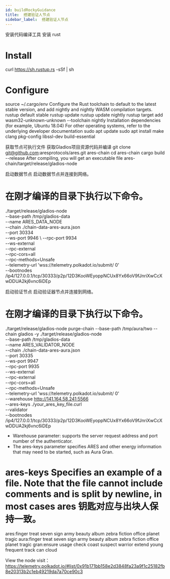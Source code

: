 ```yaml
---
id: buildRockyGuidance
title:  搭建验证人节点
sidebar_label:  搭建验证人节点
---
```


安装代码编译工具
安装 rust
# Install
curl https://sh.rustup.rs -sSf | sh
# Configure
source ~/.cargo/env
Configure the Rust toolchain to default to the latest stable version, and add nightly and nightly WASM compilation targets.
rustup default stable
rustup update
rustup update nightly
rustup target add wasm32-unknown-unknown --toolchain nightly
Installation dependencies (for example, Ubuntu 18.04) For other operating systems, refer to the underlying developer documentation
sudo apt update
sudo apt install make clang pkg-config libssl-dev build-essential

获取节点可执行文件
获取Gladios项目资源代码并编译
git clone git@github.com:aresprotocols/ares.git ares-chain
cd ares-chain
cargo build --release
After compiling, you will get an executable file ares-chain/target/release/gladios-node

启动数据节点
启动数据节点并连接到网络。
#  在刚才编译的目录下执行以下命令。
./target/release/gladios-node \
--base-path /tmp/gladios-data \
--name ARES_DATA_NODE \
--chain ./chain-data-ares-aura.json \
--port 30334 \
--ws-port 9946 \ 
--rpc-port 9934 \
--ws-external \
--rpc-external \
--rpc-cors=all \
--rpc-methods=Unsafe \
--telemetry-url 'wss://telemetry.polkadot.io/submit/ 0' \
--bootnodes /ip4/127.0.0.1/tcp/30333/p2p/12D3KooWEyoppNCUx8Yx66oV9fJnriXwCcXwDDUA2kj6vnc6iDEp

启动验证节点
启动验证器节点并连接到网络。
# 在刚才编译的目录下执行以下命令。
./target/release/gladios-node purge-chain --base-path /tmp/aura/two --chain gladios -y
./target/release/gladios-node \
--base-path /tmp/gladios-data \
--name ARES_VALIDATOR_NODE \
--chain ./chain-data-ares-aura.json \
--port 30335 \
--ws-port 9947 \
--rpc-port 9935 \
--ws-external \
--rpc-external \
--rpc-cors=all \
--rpc-methods=Unsafe \
--telemetry-url 'wss://telemetry.polkadot.io/submit/ 0' \
--warehouse http://141.164.58.241:5566 \
--ares-keys ./your_ares_key_file.curl \
--validator \
--bootnodes /ip4/127.0.0.1/tcp/30333/p2p/12D3KooWEyoppNCUx8Yx66oV9fJnriXwCcXwDDUA2kj6vnc6iDEp
- Warehouse parameter: supports the server request address and port number of the authenticator.
- The ares-keys parameter specifies ARES and other energy information that may need to be started, such as Aura Gran.
# ares-keys Specifies an example of a file. Note that the file cannot include comments and is split by newline, in most cases ares 钥匙对应与出块人保持一致。
ares:finger treat seven sign army beauty album zebra fiction office planet tragic
aura:finger treat seven sign army beauty album zebra fiction office planet tragic
gran:ensure usage check coast suspect warrior extend young frequent track can cloud

View the node
visit：https://telemetry.polkadot.io/#list/0x91b171bb158e2d3848fa23a9f1c25182fb8e20313b2c1eb49219da7a70ce90c3
